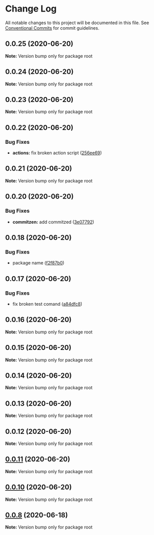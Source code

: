 # Change Log

All notable changes to this project will be documented in this file.
See [Conventional Commits](https://conventionalcommits.org) for commit guidelines.

## 0.0.25 (2020-06-20)

**Note:** Version bump only for package root





## 0.0.24 (2020-06-20)

**Note:** Version bump only for package root





## 0.0.23 (2020-06-20)

**Note:** Version bump only for package root





## 0.0.22 (2020-06-20)


### Bug Fixes

* **actions:** fix broken action script ([256ee69](https://github.com/LeoFalco/foo/commit/256ee69eacd2570bb21844d2938e2cf122dbd211))





## 0.0.21 (2020-06-20)

**Note:** Version bump only for package root





## 0.0.20 (2020-06-20)


### Bug Fixes

* **commitzen:** add commitzed ([3e07792](https://github.com/LeoFalco/foo/commit/3e07792499b993bdaa874e43738689ce8cbd9af6))





## 0.0.18 (2020-06-20)


### Bug Fixes

* package name ([f2f87b0](https://github.com/LeoFalco/foo/commit/f2f87b0a0db90df30739206087d4f61abd94651b))





## 0.0.17 (2020-06-20)


### Bug Fixes

* fix broken test comand ([a84dfc8](https://github.com/LeoFalco/foo/commit/a84dfc8aab1ee26a89274a5a76ea72096b49c72c))





## 0.0.16 (2020-06-20)

**Note:** Version bump only for package root





## 0.0.15 (2020-06-20)

**Note:** Version bump only for package root





## 0.0.14 (2020-06-20)

**Note:** Version bump only for package root





## 0.0.13 (2020-06-20)

**Note:** Version bump only for package root





## 0.0.12 (2020-06-20)

**Note:** Version bump only for package root





## [0.0.11](https://github.com/LeoFalco/foo/compare/v0.0.10...v0.0.11) (2020-06-20)

**Note:** Version bump only for package root





## [0.0.10](https://github.com/LeoFalco/foo/compare/v0.0.9...v0.0.10) (2020-06-20)

**Note:** Version bump only for package root





## [0.0.8](https://github.com/leoFalco/foo/compare/v0.0.7...v0.0.8) (2020-06-18)

**Note:** Version bump only for package root
